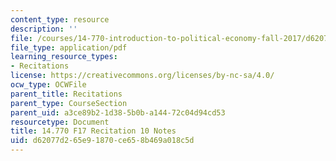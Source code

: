 ```yaml
---
content_type: resource
description: ''
file: /courses/14-770-introduction-to-political-economy-fall-2017/d62077d265e91870ce658b469a018c5d_MIT14_770F17_rec10.pdf
file_type: application/pdf
learning_resource_types:
- Recitations
license: https://creativecommons.org/licenses/by-nc-sa/4.0/
ocw_type: OCWFile
parent_title: Recitations
parent_type: CourseSection
parent_uid: a3ce89b2-1d38-5b0b-a144-72c04d94cd53
resourcetype: Document
title: 14.770 F17 Recitation 10 Notes
uid: d62077d2-65e9-1870-ce65-8b469a018c5d
---
```

